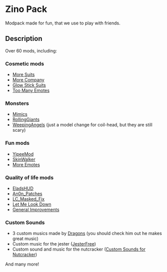 # Zino Pack

Modpack made for fun, that we use to play with friends.

## Description

Over 60 mods, including:

### Cosmetic mods

- [More Suits](https://thunderstore.io/c/lethal-company/p/x753/More_Suits/)
- [More Company](https://thunderstore.io/c/lethal-company/p/notnotnotswipez/MoreCompany/)
- [Glow Stick Suits](https://thunderstore.io/c/lethal-company/p/Norman/GlowStickSuits/)
- [Too Many Emotes](https://thunderstore.io/c/lethal-company/p/FlipMods/TooManyEmotes/)

### Monsters

- [Mimics](https://thunderstore.io/c/lethal-company/p/x753/Mimics/)
- [RollingGiants](https://thunderstore.io/c/lethal-company/p/NomnomAB/RollingGiant/)
- [WeepingAngels](https://thunderstore.io/c/lethal-company/p/raydenoir/WeepingAngels/) (just a model change for coil-head, but they are still scary)

### Fun mods

- [YipeeMod](https://thunderstore.io/c/lethal-company/p/sunnobunno/YippeeMod/)
- [SkinWalker](https://thunderstore.io/c/lethal-company/p/RugbugRedfern/Skinwalkers/)
- [More Emotes](https://thunderstore.io/c/lethal-company/p/Sligili/More_Emotes/)

### Quality of life mods

- [EladsHUD](https://thunderstore.io/c/lethal-company/p/EladNLG/EladsHUD/)
- [An0n_Patches](https://thunderstore.io/c/lethal-company/p/an0nymooose/An0n_Patches/)
- [LC_Masked_Fix](https://thunderstore.io/c/lethal-company/p/kuba6000/LC_Masked_Fix/)
- [Let Me Look Down](https://thunderstore.io/c/lethal-company/p/FlipMods/LetMeLookDown/)
- [General Improvements](https://thunderstore.io/c/lethal-company/p/ShaosilGaming/GeneralImprovements/)

### Custom Sounds

- 3 custom musics made by [Dragons](https://thunderstore.io/c/lethal-company/p/Dragons/) (you should check him out he makes great music)
- Custom music for the jester ([JesterFree](https://thunderstore.io/c/lethal-company/p/AriDev/JesterFree/))
- Custom sound and music for the nutcracker ([Custom Sounds for Nutcracker](https://thunderstore.io/c/lethal-company/p/Dragons/Custom_Sounds_for_Nutcracker/))

And many more!
